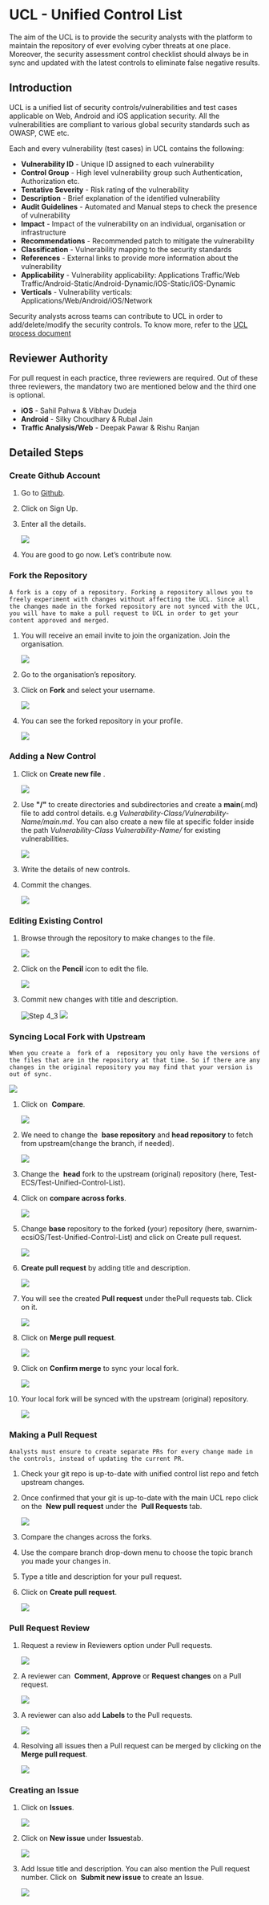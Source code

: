 # UCL - Unified Control List
The aim of the UCL is to provide the security analysts with the platform to maintain the repository of ever evolving cyber threats at one place. Moreover, the security assessment control checklist should always be in sync and updated with the latest controls to eliminate false negative results.

## Introduction

UCL is a unified list of security controls/vulnerabilities and test cases applicable on Web, Android and iOS application security. All the vulnerabilities are compliant to various global security standards such as OWASP, CWE etc.

Each and every vulnerability (test cases) in UCL contains the following:
* **Vulnerability ID** - Unique ID assigned to each vulnerability
* **Control Group** - High level vulnerability group such Authentication, Authorization etc.
* **Tentative Severity** - Risk rating of the vulnerability
* **Description** - Brief explanation of the identified vulnerability
* **Audit Guidelines** - Automated and Manual steps to check the presence of vulnerability
* **Impact** - Impact of the vulnerability on an individual, organisation or infrastructure
* **Recommendations** - Recommended patch to mitigate the vulnerability
* **Classification** - Vulnerability mapping to the security standards
* **References** - External links to provide more information about the vulnerability
* **Applicability** - Vulnerability applicability: Applications Traffic/Web Traffic/Android-Static/Android-Dynamic/iOS-Static/iOS-Dynamic
* **Verticals** - Vulnerability verticals: Applications/Web/Android/iOS/Network

Security analysts across teams can contribute to UCL in order to add/delete/modify the security controls. To know more, refer to the [UCL process document](Process.pdf)

## Reviewer Authority
For pull request in each practice, three reviewers are required. Out of these three reviewers, the mandatory two are mentioned below and the third one is optional.
* **iOS** - Sahil Pahwa & Vibhav Dudeja
* **Android** - Silky Choudhary & Rubal Jain
* **Traffic Analysis/Web** - Deepak Pawar & Rishu Ranjan

## Detailed Steps

### Create Github Account

1.  Go to [Github](https://github.com).
2.  Click on Sign Up.
3.  Enter all the details.

     <kbd><img src="assests/step_1_1.png" /></kbd>
    
4.  You are good to go now. Let’s contribute now.


### Fork the Repository
``A fork is a copy of a repository. Forking a repository allows you to freely experiment with changes without affecting the UCL​. Since all the changes made in the forked repository are not synced with the UCL, you will have to make a pull request to UCL in order to get your content approved and merged.``

1.  You will receive an email invite to join the organization. Join the organisation.

    <kbd><img src="assests/step_2_1.png" /></kbd>

2.  Go to the organisation’s repository.
3.  Click on ​**Fork**​ and select your username.

    <kbd><img src="assests/step_2_2.png" /></kbd>

4.  You can see the forked repository in your profile.

    <kbd><img src="assests/step_2_3.png" /></kbd>


### Adding a New Control
1.  Click on ​**Create new file**​ .

    <kbd><img src="assests/step_3_1.png" /></kbd>

2.  Use **"/"** to create directories and subdirectories and create a **main**(.md) file to add control details. e.g *Vulnerability-Class/Vulnerability-Name/main.md*. You can also create a new file at specific folder inside the path *Vulnerability-Class Vulnerability-Name/* for existing vulnerabilities.

    <kbd><img src="assests/step_3_2.png" /></kbd>

3.  Write the details of new controls.
4.  Commit the changes.

    <kbd><img src="assests/step_3_3.png" /></kbd>


### Editing Existing Control
1.  Browse through the repository to make changes to the file.

     <kbd><img src="assests/step_4_1.png" /></kbd>

2.  Click on the **Pencil**​ icon to edit the file.

    <kbd><img src="assests/step_4_2.png" /></kbd>

3.  Commit new changes with title and description.

    ![Step 4_3](assests/step_4_3.png)
    <kbd><img src="assests/step_4_3.png" /></kbd>


### Syncing Local Fork with Upstream
``When you create a ​ fork​ of a ​ repository​ you only have the versions of the files that are in the repository at that time. So if there are any changes in the original repository you may find that your version is out of sync.``

<kbd><img src="assests/step_5_1.png" /></kbd>

1.  Click on ​ **Compare**​.

    <kbd><img src="assests/step_5_2.png" /></kbd>

2.  We need to change the ​ **base repository**​ and ​ **head repository**​ to fetch from upstream(change the branch, if needed).

    <kbd><img src="assests/step_5_3.png" /></kbd>

3.  Change the ​ **head**​ fork to the upstream (original) repository (here, Test-ECS/Test-Unified-Control-List).
4.  Click on ​**compare across forks​**.

    <kbd><img src="assests/step_5_4.png" /></kbd>

5.  Change **base**​ repository to the forked (your) repository (here, swarnim-ecsiOS/Test-Unified-Control-List) and click on Create pull request.

    <kbd><img src="assests/step_5_5.png" /></kbd>

6.  **Create pull request**​ by adding title and description.

    <kbd><img src="assests/step_5_6.png" /></kbd>

7.  You will see the created **Pull request** under the ​Pull requests​ tab. Click on it.

    <kbd><img src="assests/step_5_7.png" /></kbd>

8.  Click on ​**Merge pull request​**.

    <kbd><img src="assests/step_5_8.png" /></kbd>

9.  Click on ​**Confirm merge**​ to sync your local fork.

    <kbd><img src="assests/step_5_9.png" /></kbd>

10. Your local fork will be synced with the upstream (original) repository.

    <kbd><img src="assests/step_5_10.png" /></kbd>


### Making a Pull Request
``Analysts must ensure to create separate PRs for every change made in the controls, instead of updating the current PR.``
1.  Check your git repo is up-to-date with unified control list repo and fetch upstream changes.
2.  Once confirmed that your git is up-to-date with the main UCL repo click on the ​ **New pull request​** under the ​ **Pull Requests**​ tab.

    <kbd><img src="assests/step_6_1.png" /></kbd>

3.  Compare the changes across the forks.
4.  Use the compare branch drop-down menu to choose the topic branch you made your changes in.
5.  Type a title and description for your pull request.
6.  Click on ​**Create pull request​**.

    <kbd><img src="assests/step_6_2.png" /></kbd>

### Pull Request Review
1.  Request a review in Reviewers option under Pull requests.

    <kbd><img src="assests/step_7_1.png" /></kbd>

2.  A reviewer can ​ **Comment**​, **Approve**​ or **Request changes**​ on a Pull request.

    <kbd><img src="assests/step_7_2.png" /></kbd>

3.  A reviewer can also add **​Labels**​ to the Pull requests.

    <kbd><img src="assests/step_7_3.png" /></kbd>

4.  Resolving all issues then a Pull request can be merged by clicking on the **Merge pull request**.

    <kbd><img src="assests/step_7_4.png" /></kbd>


### Creating an Issue
1.  Click on ​**Issues**.

    <kbd><img src="assests/step_8_1.png" /></kbd>

2.  Click on ​**New issue** ​under **Issues** ​tab.

     <kbd><img src="assests/step_8_2.png" /></kbd>

3.  Add Issue title and description. You can also mention the Pull request number. Click on ​ **Submit new issue** to create an Issue.

     <kbd><img src="assests/step_8_3.png" /></kbd>


